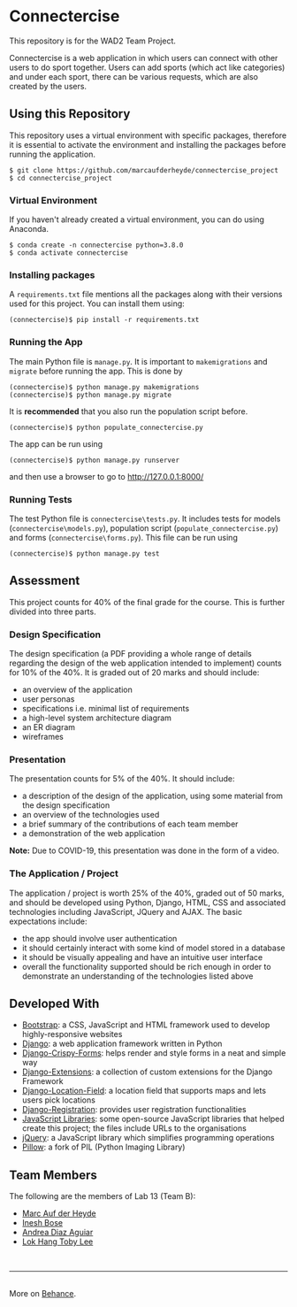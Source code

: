 # Connectercise
This repository is for the WAD2 Team Project.

Connectercise is a web application in which users can connect with other users to do sport together. Users can add sports (which act like categories) and under each sport, there can be various requests, which are also created by the users.

## Using this Repository
This repository uses a virtual environment with specific packages, therefore it is essential to activate the environment and installing the packages before running the application.

```
$ git clone https://github.com/marcaufderheyde/connectercise_project
$ cd connectercise_project
```

### Virtual Environment
If you haven't already created a virtual environment, you can do using Anaconda.

```
$ conda create -n connectercise python=3.8.0
$ conda activate connectercise
```

### Installing packages
A `requirements.txt` file mentions all the packages along with their versions used for this project. You can install them using:

```
(connectercise)$ pip install -r requirements.txt
```

### Running the App
The main Python file is `manage.py`. It is important to `makemigrations` and `migrate` before running the app. This is done by

```
(connectercise)$ python manage.py makemigrations
(connectercise)$ python manage.py migrate
```

It is **recommended** that you also run the population script before.

```
(connectercise)$ python populate_connectercise.py
```

The app can be run using

```
(connectercise)$ python manage.py runserver
```

and then use a browser to go to http://127.0.0.1:8000/

### Running Tests
The test Python file is `connectercise\tests.py`. It includes tests for models (`connectercise\models.py`), population script (`populate_connectercise.py`) and forms (`connectercise\forms.py`). This file can be run using

```
(connectercise)$ python manage.py test
```

## Assessment
This project counts for 40% of the final grade for the course. This is further divided into three parts.

### Design Specification
The design specification (a PDF providing a whole range of details regarding the design of the web application intended to implement) counts for 10% of the 40%. It is graded out of 20 marks and should include:

* an overview of the application
* user personas
* specifications i.e. minimal list of requirements
* a high-level system architecture diagram
* an ER diagram
* wireframes

### Presentation
The presentation counts for 5% of the 40%. It should include:

* a description of the design of the application, using some material from the design specification
* an overview of the technologies used
* a brief summary of the contributions of each team member
* a demonstration of the web application

**Note:** Due to COVID-19, this presentation was done in the form of a video.

### The Application / Project
The application / project is worth 25% of the 40%, graded out of 50 marks, and should be developed using Python, Django, HTML, CSS and associated technologies including JavaScript, JQuery and AJAX. The basic expectations include:

* the app should involve user authentication
* it should certainly interact with some kind of model stored in a database
* it should be visually appealing and have an intuitive user interface
* overall the functionality supported should be rich enough in order to demonstrate an understanding of the technologies listed above

## Developed With

* [Bootstrap](https://github.com/twbs/bootstrap): a CSS, JavaScript and HTML framework used to develop highly-responsive websites
* [Django](https://github.com/django/django): a web application framework written in Python
* [Django-Crispy-Forms](https://github.com/django-crispy-forms/django-crispy-forms): helps render and style forms in a neat and simple way
* [Django-Extensions](https://github.com/django-extensions/django-extensions): a collection of custom extensions for the Django Framework
* [Django-Location-Field](https://github.com/caioariede/django-location-field): a location field that supports maps and lets users pick locations
* [Django-Registration](https://github.com/ubernostrum/django-registration): provides user registration functionalities
* [JavaScript Libraries](https://github.com/ineshbose/connectercise_project/tree/master/static/js): some open-source JavaScript libraries that helped create this project; the files include URLs to the organisations
* [jQuery](https://github.com/jquery/jquery): a JavaScript library which simplifies programming operations
* [Pillow](https://github.com/python-pillow/Pillow): a fork of PIL (Python Imaging Library)

## Team Members
The following are the members of Lab 13 (Team B):
* [Marc Auf der Heyde](https://github.com/marcaufderheyde)
* [Inesh Bose](https://github.com/ineshbose)
* [Andrea Diaz Aguiar](https://github.com/2396765d)
* [Lok Hang Toby Lee](https://github.com/llhtoby)

<br /><hr><br />
More on [Behance](https://www.behance.net/gallery/93420701/Connectercise).
